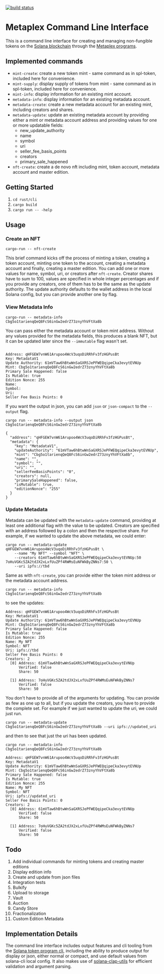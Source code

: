 [![build status](https://github.com/CalebEverett/metaplex-cli/actions/workflows/build.yml/badge.svg)](https://github.com/CalebEverett/metaplex-cli/actions/workflows/build.yml)


# Metaplex Command Line Interface

This is a command line interface for creating and managing non-fungible tokens on the [Solana blockchain](https://solana.com/) through the [Metaplex programs](https://metaplex.com/).

## Implemented commands

* `mint-create`: create a new token mint - same command as in spl-token, included here for convenience. 
* `mint-supply`: display supply of tokens from mint - same command as in spl-token, included here for convenience. 
* `mint-info`: display information for an existing mint account.
* `metadata-info`: display information for an existing metadata account.
* `metadata-create`: create a new metadata account for an existing mint, including creators and shares.
* `metadata-update`: update an existing metadata account by providing either a mint or metadata account address and providing values for one or more updatable fields:
    * new_update_authority
    * name
    * symbol
    * uri
    * seller_fee_basis_points
    * creators
    * primary_sale_happened
* `nft-create`: create a de novo nft including mint, token account, metadata account and master edition.

## Getting Started

1. `cd rust/cli`
2. `cargo build`
3. `cargo run -- -help`

## Usage

### Create an NFT

```
cargo-run -- nft-create
```

This brief command kicks off the process of minting a token, creating a token account, minting one token to the account, creating a metadata account and finally, creating a master edition. You can add one or more values for name, symbol, uri, or creators after `nft-create`. Creator shares have to sum to 100, values are specified in whole integer percentages and if you provide any creators, one of them has to be the same as the update authority. The update authority defaults to the wallet address in the local Solana config, but you can provide another one by flag.

### View Metadata Info

```
cargo-run -- metadata-info Cbg5o1tarienqQeQ8FcS6inGw2edrZ73znyYhVFtXa8b

```

 You can pass either the metadata account or token mint address. Without any values provided for the metadata fields, this produces a blank NFT, but it can be updated later since the `--immutable` flag wasn't set.

 ```

Address: qHFGEW7vnW61Arupoo4WcV3uqoDiRRhFv3fzHGPusBt
Key: MetadataV1
Update Authority: 61mVTaw6hBtwWnSaGXRSJePFWEQqipeCka3evytEVNUp
Mint: Cbg5o1tarienqQeQ8FcS6inGw2edrZ73znyYhVFtXa8b
Primary Sale Happened: false
Is Mutable: true
Edition Nonce: 255
Name:
Symbol:
Uri:
Seller Fee Basis Points: 0
```

If you want the output in json, you can add `json` or `json-compact` to the `--output` flag.


```
cargo run -- metadata-info --output json Cbg5o1tarienqQeQ8FcS6inGw2edrZ73znyYhVFtXa8b

```

```
{
  "address": "qHFGEW7vnW61Arupoo4WcV3uqoDiRRhFv3fzHGPusBt",
  "metadata": {
    "key": "MetadataV1",
    "updateAuthority": "61mVTaw6hBtwWnSaGXRSJePFWEQqipeCka3evytEVNUp",
    "mint": "Cbg5o1tarienqQeQ8FcS6inGw2edrZ73znyYhVFtXa8b",
    "name": "",
    "symbol": "",
    "uri": "",
    "sellerFeeBasisPoints": "0",
    "creators": null,
    "primarySaleHappened": false,
    "isMutable": true,
    "editionNonce": "255"
  }
}
```
### Update Metadata

Metadata can be updated with the `metadata-update` command, providing at least one additional flag with the value to be updated. Creators are specified with an address followed by a colon and then the respective share. For example, if we wanted to update the above metadata, we could enter:

```
cargo run -- metadata-update qHFGEW7vnW61Arupoo4WcV3uqoDiRRhFv3fzHGPusBt \
    --name "My NFT" --symbol "NFT" \
    --creators 61mVTaw6hBtwWnSaGXRSJePFWEQqipeCka3evytEVNUp:50 7oHuVGKc5ZA2tdJX2xLxfUuZPf4RWMsEuNFWkByZNNs7:50 \
    --uri ipfs://tbd
```

Same as with `nft-create`, you can provide either the token mint address or the metadata account address.


```
cargo run -- metadata-info Cbg5o1tarienqQeQ8FcS6inGw2edrZ73znyYhVFtXa8b
```

to see the updates:

```
Address: qHFGEW7vnW61Arupoo4WcV3uqoDiRRhFv3fzHGPusBt
Key: MetadataV1
Update Authority: 61mVTaw6hBtwWnSaGXRSJePFWEQqipeCka3evytEVNUp
Mint: Cbg5o1tarienqQeQ8FcS6inGw2edrZ73znyYhVFtXa8b
Primary Sale Happened: false
Is Mutable: true
Edition Nonce: 255
Name: My NFT
Symbol: NFT
Uri: ipfs://tbd
Seller Fee Basis Points: 0
Creators: 2
  [0] Address: 61mVTaw6hBtwWnSaGXRSJePFWEQqipeCka3evytEVNUp
      Verified: false
      Share: 50

  [1] Address: 7oHuVGKc5ZA2tdJX2xLxfUuZPf4RWMsEuNFWkByZNNs7
      Verified: false
      Share: 50
```

You don't have to provide all of the arguments for updating. You can provide as few as one up to all, but if you update the creators, you have to provide the complete set. For example if we just wanted to update the uri, we could just run.

```
cargo run -- metadata-update Cbg5o1tarienqQeQ8FcS6inGw2edrZ73znyYhVFtXa8b --uri ipfs://updated_uri
```

and then to see that just the uri has been updated.

```
cargo run -- metadata-info Cbg5o1tarienqQeQ8FcS6inGw2edrZ73znyYhVFtXa8b
```

```
Address: qHFGEW7vnW61Arupoo4WcV3uqoDiRRhFv3fzHGPusBt
Key: MetadataV1
Update Authority: 61mVTaw6hBtwWnSaGXRSJePFWEQqipeCka3evytEVNUp
Mint: Cbg5o1tarienqQeQ8FcS6inGw2edrZ73znyYhVFtXa8b
Primary Sale Happened: false
Is Mutable: true
Edition Nonce: 255
Name: My NFT
Symbol: NFT
Uri: ipfs://updated_uri
Seller Fee Basis Points: 0
Creators: 2
  [0] Address: 61mVTaw6hBtwWnSaGXRSJePFWEQqipeCka3evytEVNUp
      Verified: false
      Share: 50

  [1] Address: 7oHuVGKc5ZA2tdJX2xLxfUuZPf4RWMsEuNFWkByZNNs7
      Verified: false
      Share: 50
```

## Todo
1. Add individual commands for minting tokens and creating master editions
1. Display edition info
1. Create and update from json files
1. Integration tests
1. Bulkify
1. Upload to storage
1. Vault
1. Auction
1. Candy Store
1. Fractionalization
1. Custom Edition Metadata

## Implementation Details

 The command line interface includes output features and cli tooling from the [Solana token program cli](https://github.com/solana-labs/solana-program-library/tree/master/token/cli/src), including the ability to produce output for display or json, either normal or compact, and use default values from solana-cli local config. It also makes use of [solana-clap-utils](https://github.com/solana-labs/solana/tree/master/clap-utils) for efficient validation and argument parsing.